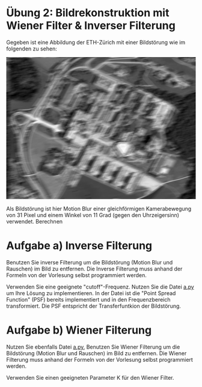 # Übung 2: Bildrekonstruktion mit Wiener Filter & Inverser Filterung 
Gegeben ist eine Abbildung der ETH-Zürich mit einer Bildstörung wie im folgenden zu sehen:

![../../data/eth_blurred.png](../../data/eth_blurred.png)


Als Bildstörung ist hier Motion Blur einer gleichförmigen Kamerabewegung von 31 Pixel
und einem Winkel von 11 Grad (gegen den Uhrzeigersinn) verwendet.
Berechnen 

# Aufgabe a) Inverse Filterung
Benutzen Sie inverse Filterung um die Bildstörung (Motion Blur und Rauschen) im Bild
zu entfernen. Die Inverse Filterung muss anhand der Formeln von der Vorlesung selbst programmiert werden.

Verwenden Sie eine geeignete "cutoff"-Frequenz.
Nutzen Sie die Datei [a.py](a.py) um Ihre Lösung zu implementieren. In der Datei ist die "Point Spread Function" (PSF)
bereits implementiert und in den Frequenzbereich transformiert. Die PSF entspricht der Transferfuntkion der
Bildstörung.

# Aufgabe b) Wiener Filterung
Nutzen Sie ebenfalls Datei [a.py](a.py),
Benutzen Sie Wiener Filterung um die Bildstörung (Motion Blur und Rauschen) im Bild
zu entfernen. Die Wiener Filterung muss anhand der Formeln von der Vorlesung selbst programmiert werden.

Verwenden Sie einen geeigneten Parameter K für den Wiener Filter.